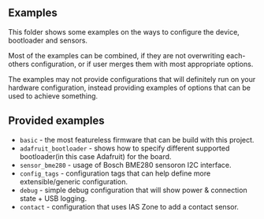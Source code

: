 ## Examples

This folder shows some examples on the ways to configure the device, bootloader and sensors.

Most of the examples can be combined, if they are not overwriting each-others configuration, or if user merges them with most appropriate options.

The examples may not provide configurations that will definitely run on your hardware configuration, instead providing examples of options that can be used to achieve something.

## Provided examples
* `basic` - the most featureless firmware that can be build with this project.
* `adafruit_bootloader` - shows how to specify different supported bootloader(in this case Adafruit) for the board.
* `sensor_bme280` - usage of Bosch BME280 sensoron I2C interface.
* `config_tags` - configuration tags that can help define more extensible/generic configuration.
* `debug` - simple debug configuration that will show power & connection state + USB logging.
* `contact` - configuration that uses IAS Zone to add a contact sensor.